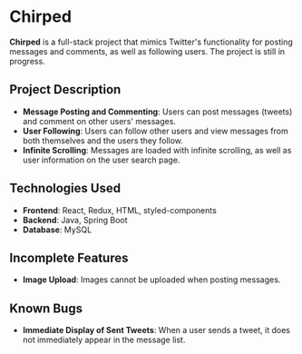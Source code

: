 # Chirped

**Chirped** is a full-stack project that mimics Twitter's functionality for posting messages and comments, as well as following users. The project is still in progress.

## Project Description

- **Message Posting and Commenting**: Users can post messages (tweets) and comment on other users' messages.
- **User Following**: Users can follow other users and view messages from both themselves and the users they follow.
- **Infinite Scrolling**: Messages are loaded with infinite scrolling, as well as user information on the user search page.

## Technologies Used

- **Frontend**: React, Redux, HTML, styled-components
- **Backend**: Java, Spring Boot
- **Database**: MySQL

## Incomplete Features

- **Image Upload**: Images cannot be uploaded when posting messages.

## Known Bugs

- **Immediate Display of Sent Tweets**: When a user sends a tweet, it does not immediately appear in the message list.
